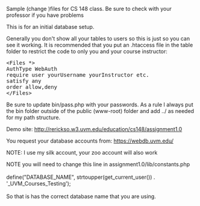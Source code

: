 
<p>Sample (change )files for CS 148 class. Be sure to check with your professor if you have problems</p>
<p>This is for an initial database setup.</p>

<p>Generally you don't show all your tables to users so this is just so you can see it working. It is recommended that you put an .htaccess file in the table folder to restrict the code to only you and your course instructor:</p>

<p><pre>
&lt;Files *&gt;
AuthType WebAuth
require user yourUsername yourInstructor etc.
satisfy any
order allow,deny
&lt;/Files&gt;
</pre></p>

<p>Be sure to update bin/pass.php with your passwords. As a rule I always put the bin folder outside of the public (www-root) folder and add ../ as needed for my path structure.</p>

<p>Demo site: <a target="_blank" href='http://rerickso.w3.uvm.edu/education/cs148/assignment1.0'>http://rerickso.w3.uvm.edu/education/cs148/assignment1.0</a></p>

<p>You request your database accounts from: <a href="https://webdb.uvm.edu/" target="_blank">https://webdb.uvm.edu/</a></p>

<p>NOTE: I use my silk account, your zoo account will also work</p>

<p>NOTE you will need to change this line in assignment1.0/lib/constants.php<br><br>define("DATABASE_NAME", strtoupper(get_current_user()) . '_UVM_Courses_Testing');<br><br>So that is has the correct database name that you are using.</p>
